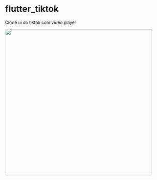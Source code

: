 # flutter_tiktok

Clone ui do tiktok com video player


<img src="https://user-images.githubusercontent.com/92484797/156580163-3f021b04-d26b-4047-a7a8-0a88ed623c4f.gif" width="480px"/>
